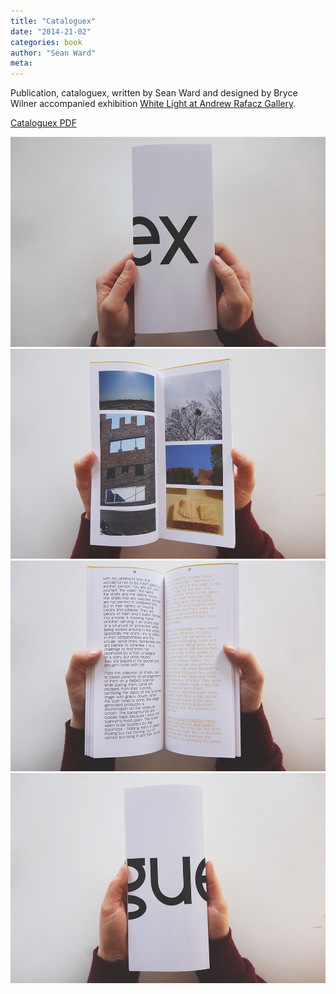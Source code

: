 ```yaml
---
title: "Cataloguex"
date: "2014-21-02"
categories: book
author: "Sean Ward"
meta:
---
```

Publication, cataloguex, written by Sean Ward and designed by Bryce Wilner accompanied exhibition [White Light at Andrew Rafacz Gallery](https://andrewrafacz.com/exhibitions/white-light/).

[Cataloguex PDF](/documents/Cataloguex5.pdf)

![](/images/Cataloguex1.jpg)
![](/images/Cataloguex2.jpg)
![](/images/Cataloguex3.jpg)
![](/images/Cataloguex4.jpg)

